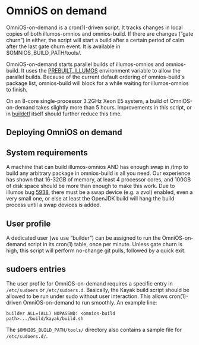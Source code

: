OmniOS on demand
================

OmniOS-on-demand is a cron(1)-driven script. It tracks changes in local
copies of both illumos-omnios and omnios-build. If there are changes
(“gate churn”) in either, the script will start a build after a certain
period of calm after the last gate churn event. It is available in
\$OMNIOS\_BUILD\_PATH/tools/.

OmniOS-on-demand starts parallel builds of illumos-omnios and
omnios-build. It uses the [PREBUILT_ILLUMOS](buildctl.md#PREBUILT_ILLUMOS)
environment variable to allow the parallel builds.
Because of the current default ordering of omnios-build's package list,
omnios-build will block for a while waiting for illumos-omnios to
finish.

On an 8-core single-processor 3.2GHz Xeon E5 system, a build of
OmniOS-on-demand takes slightly more than 5 hours. Improvements in this
script, or in [buildctl](buildctl.md) itself should further reduce this time.

Deploying OmniOS on demand
--------------------------

## System requirements

A machine that can build illumos-omnios AND has enough swap in /tmp to
build any arbitrary package in omnios-build is all you need. Our
experience has shown that 16-32GB of memory, at least 4 processor cores,
and 100GB of disk space should be more than enough to make this work.
Due to illumos bug [5938](https://illumos.org/issues/5938), there must
be a swap device (e.g. a zvol) enabled, even a very small one, or else
at least the OpenJDK build will hang the build process until a swap
devices is added.

## User profile

A dedicated user (we use “builder”) can be assigned to run the
OmniOS-on-demand script in its cron(1) table, once per minute. Unless
gate churn is high, this script will perform no-change git pulls,
followed by a quick exit.

## sudoers entries

The user profile for OmniOS-on-demand requires a specific entry in
```/etc/sudoers``` or ```/etc/sudoers.d```. Basically, the Kayak build script should
be allowed to be run under sudo without user interaction. This allows
cron(1)-driven OmniOS-on-demand to run smoothly. An example line:

```
builder ALL=(ALL) NOPASSWD: <omnios-build path>.../build/kayak/build.sh
```

The ```$OMNIOS_BUILD_PATH/tools/``` directory also contains a sample file
for ```/etc/sudoers.d/```.
